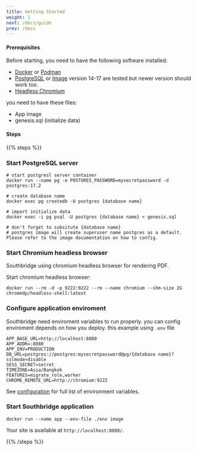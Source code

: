 ```yaml
---
title: Getting Started
weight: 1
next: /docs/guide
prev: /docs
---
```


#### Prerequisites

Before starting, you need to have the following software installed:

- [Docker](https://www.docker.com) or [Podman](https://podman.io)
- [PostgreSQL](https://www.postgresql.org) or [Image](https://hub.docker.com/_/postgres) version 14-17 are tested but newer version should work too.
- [Headless Chromium](https://hub.docker.com/r/chromedp/headless-shell)

you need to have these files:
- App image
- genesis.sql (initialize data)

#### Steps

{{% steps %}}

### Start PostgreSQL server

```shell
# start postgresl server container
docker run --name pg -e POSTGRES_PASSWORD=mysecretpassword -d postgres:17.2

# create database name
docker exec pg createdb -U postgres {database name}

# import initialize data
docker exec -i pg psql -U postgres {database name} < genesis.sql

# don't forget to subsitute {database name}
# postgres image will create superuser name postgres as a default. Please refer to the image documentation on how to config.
```

### Start Chromium headless browser

Southbridge using chromium headless browser for rendering PDF.

Start chromium headless browser:

```shell
docker run --rm -d -p 9222:9222 --rm --name chromium --shm-size 2G chromedp/headless-shell:latest
```

### Configure application enviroment

Southbridge need enviroment variables to run properly.
you can config enviroment depends on how you deploy.
this example using `.env` file

```env
APP_BASE_URL=http://localhost:8080
APP_ADDR=:8080
APP_ENV=PRODUCTION
DB_URL=postgres://postgres:mysecretpassword@pg/{database name}?sslmode=disable
SESS_SECRET=secret
TIMEZONE=Asia/Bangkok
FEATURES=migrate_role,worker
CHROME_REMOTE_URL=http://chromium:9222
```

See [configuration](/docs/guide/configuration) for full list of environment variables.

### Start Southbridge application
```shell
docker run --name app --env-file ./env image
```
Your site is available at `http://localhost:8080/`.

{{% /steps %}}
